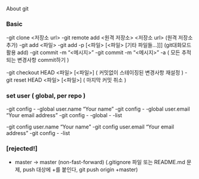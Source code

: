 About git

### Basic
-git clone <저장소 url>
-git remote add <원격 저장소> <저장소 url> (원격 저장소 추가)
-git add <파일>
-git add -p [<파일> [<파일> [기타 파일들…]]] (git대화모드 활용 add)
-git commit -m “<메시지>”
-git commit -m “<메시지>” -a ( 모든 추적되는 변경사항 commit하기 )

-git checkout HEAD <파일> [<파일>] ( 커밋없이 스테이징된 변경사항 재설정 )
-git reset HEAD <파일> [<파일>] ( 마지막 커밋 취소 )


### set user ( global, per repo )
-git config - -global user.name “Your name”
-git config - -global user.email “Your email address”
-git config - -global - -list

-git config user.name “Your name”
-git config user.email “Your email address”
-git config - -list

### [rejected!]
 - master -> master (non-fast-forward)
 (.gitignore 파일 또는 README.md 문제, push 대상에 +를 붙인다, git push origin +master)
